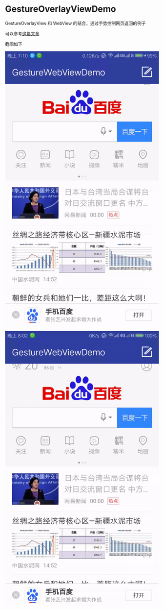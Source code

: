 # GestureOverlayViewDemo
GestureOverlayView 和 WebView 的结合，通过手势控制网页返回的例子

可以参考[这篇文章](http://yibeiliu.tech) 

截图如下

![画 L 后退](https://github.com/yibeiliu/GestureOverlayViewDemo/blob/master/screenshot/show_gestrue.gif)

![修改手势](https://github.com/yibeiliu/GestureOverlayViewDemo/blob/master/screenshot/mod_gesture.gif)
